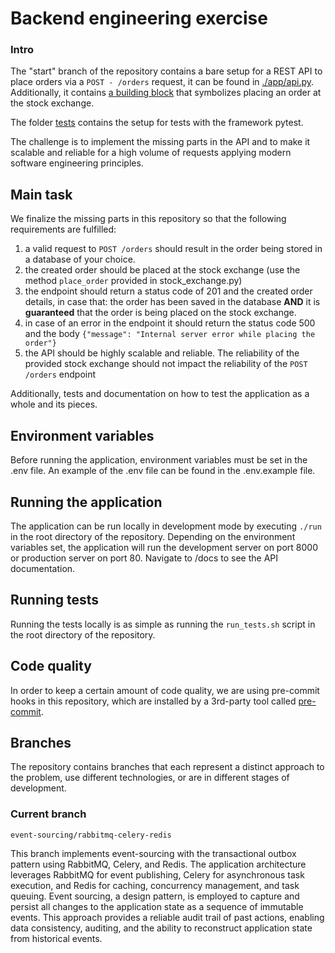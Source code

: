 # Backend engineering exercise

### Intro 

The "start" branch of the repository contains a bare setup for a REST API to place orders via a `POST - /orders` request, it can be found in [./app/api.py](src/ex_back/api/v1/router.py).
Additionally, it contains [a building block](src/ex_back/core/stock_exchange.py) that symbolizes placing an order at the stock exchange.

The folder [tests](./tests) contains the setup for tests with the framework pytest.

The challenge is to implement the missing parts in the API and to make it scalable and reliable for a high volume of requests applying modern software engineering principles.  

## Main task

We finalize the missing parts in this repository so that the following requirements are fulfilled:
1. a valid request to `POST /orders` should result in the order being stored in a database of your choice.
2. the created order should be placed at the stock exchange (use the method `place_order` provided in stock_exchange.py)
3. the endpoint should return a status code of 201 and the created order details, in case that: the order has been saved in the database **AND** it is **guaranteed** that the order is being placed on the stock exchange.  
4. in case of an error in the endpoint it should return the status code 500 and the body `{"message": "Internal server error while placing the order"}` 
5. the API should be highly scalable and reliable. The reliability of the provided stock exchange should not impact the reliability of the `POST /orders` endpoint

Additionally, tests and documentation on how to test the application as a whole and its pieces.

## Environment variables

Before running the application, environment variables must be set in the .env file. An example of the .env file can be found in the .env.example file.

## Running the application

The application can be run locally in development mode by executing `./run` in the root directory of the repository.
Depending on the environment variables set, the application will run the development server on port 8000 or production server on port 80.
Navigate to /docs to see the API documentation.

## Running tests

Running the tests locally is as simple as running the `run_tests.sh` script in the root directory of the repository.

## Code quality

In order to keep a certain amount of code quality, we are using pre-commit hooks
in this repository, which are installed by a 3rd-party tool called [pre-commit](https://pre-commit.com/).

## Branches

The repository contains branches that each represent a distinct approach to the problem, use different technologies, or are in different stages of development.

### Current branch

`event-sourcing/rabbitmq-celery-redis` 

This branch implements event-sourcing with the transactional outbox pattern using RabbitMQ, Celery, and Redis. The application architecture leverages RabbitMQ for event publishing, Celery for asynchronous task execution, and Redis for caching, concurrency management, and task queuing. Event sourcing, a design pattern, is employed to capture and persist all changes to the application state as a sequence of immutable events. This approach provides a reliable audit trail of past actions, enabling data consistency, auditing, and the ability to reconstruct application state from historical events. 